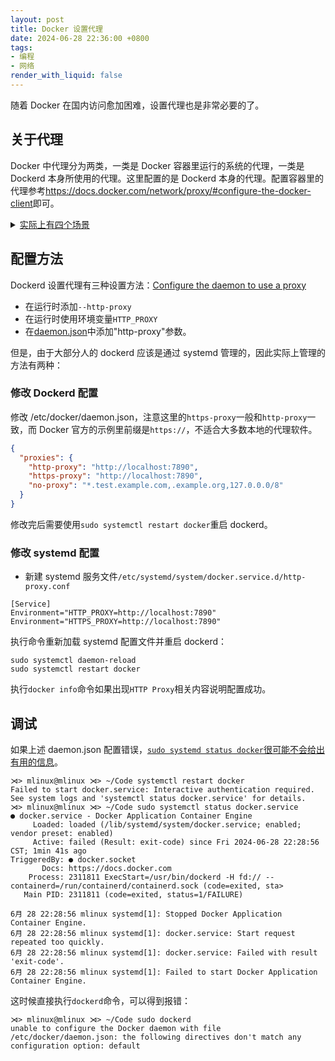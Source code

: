 ```yaml
---
layout: post
title: Docker 设置代理
date: 2024-06-28 22:36:00 +0800
tags: 
- 编程
- 网络
render_with_liquid: false
---
```


随着 Docker 在国内访问愈加困难，设置代理也是非常必要的了。

## 关于代理

Docker 中代理分为两类，一类是 Docker 容器里运行的系统的代理，一类是 Dockerd 本身所使用的代理。这里配置的是 Dockerd 本身的代理。配置容器里的代理参考<https://docs.docker.com/network/proxy/#configure-the-docker-client>即可。

<details>
<summary><a href="https://github.com/docker/cli/issues/4501#issuecomment-1827767441">实际上有四个场景</a></summary>
@RainM I can understand your frustration.<br/>
<br/>
I've been fighting various incarnations of corporate proxies for two decades now and have learnt a thing or two the hard way. One of the first things you have to consider is what component lives where and what does it need to access when (and in what context). Once you got that sorted out, the various settings actually make sense, believe it or not.<br/>
<br/>
First the docker daemon and client do not necessarily live on the same computer. They often do, but they don't have to. That means that the client may need proxy settings to communicate with the daemon. The daemon may in turn need proxy settings to pull images from any of the various container image registries. These settings are not necessarily the same as those needed by the client to contact the daemon.<br/>
<br/>
The docker build invocation contacts the daemon to make it pull a base image (if not already cached or the cache is explicitly ignored). That same build may need to fetch packages from the distribution, an NPM registry or pull code from a git repository somewhere. That may require yet another set of proxy settings. These proxy settings should not remain in the image being built because they are build environment dependent. That is, embedding the proxy settings I need at work in an image is not going to work for you when you pull that image. Worse, they may include authentication credentials 😱
The --build-arg options keep https_proxy, http_proxy and no_proxy out of the image.
<br/>
Finally, there is a set of proxy settings that the image may need at run-time. For example, an image that polls a git repository for new commits in a repository on the other side of the proxy. Again, your proxy requirements aren't the same as mine so these settings should not be baked into the image (in the general case).<br/>
<br/>
In a worst case scenario, these four (not three 😓) use cases may all need different settings. In a security conscious setup, you may even need to be able to prevent some of them to default to the settings for another use case, so specifying each set explicitly, though annoying, makes sense.<br/>
<br/>
All that said, I personally really would like it if they all defaulted to using a single set (as long as I can override that when needed). After all, most of the time you're dealing with the daemon and client running on the same machine where you build and run your images during development.<br/>
<br/>
Hope this helps.
</details>

## 配置方法

Dockerd 设置代理有三种设置方法：[Configure the daemon to use a proxy](https://docs.docker.com/config/daemon/proxy/)

- 在运行时添加`--http-proxy`
- 在运行时使用环境变量`HTTP_PROXY`
- 在[daemon.json](https://docs.docker.com/config/daemon/#configuration-file)中添加"http-proxy"参数。

但是，由于大部分人的 dockerd 应该是通过 systemd 管理的，因此实际上管理的方法有两种：

### 修改 Dockerd 配置

修改 /etc/docker/daemon.json，注意这里的`https-proxy`一般和`http-proxy`一致，而 Docker 官方的示例里前缀是`https://`，不适合大多数本地的代理软件。

```json
{
  "proxies": {
    "http-proxy": "http://localhost:7890",
    "https-proxy": "http://localhost:7890",
    "no-proxy": "*.test.example.com,.example.org,127.0.0.0/8"
  }
}
```

修改完后需要使用`sudo systemctl restart docker`重启 dockerd。

### 修改 systemd 配置
- 新建 systemd 服务文件`/etc/systemd/system/docker.service.d/http-proxy.conf`

```
[Service]
Environment="HTTP_PROXY=http://localhost:7890"
Environment="HTTPS_PROXY=http://localhost:7890"
```

执行命令重新加载 systemd 配置文件并重启 dockerd：

```
sudo systemctl daemon-reload
sudo systemctl restart docker
```

执行`docker info`命令如果出现`HTTP Proxy`相关内容说明配置成功。

## 调试

如果上述 daemon.json 配置错误，[`sudo systemd status docker`很可能不会给出有用的信息](https://stackoverflow.com/questions/39100641/docker-service-start-failed)。

```
⋊> mlinux@mlinux ⋊> ~/Code systemctl restart docker
Failed to start docker.service: Interactive authentication required.
See system logs and 'systemctl status docker.service' for details.
⋊> mlinux@mlinux ⋊> ~/Code sudo systemctl status docker.service
● docker.service - Docker Application Container Engine
     Loaded: loaded (/lib/systemd/system/docker.service; enabled; vendor preset: enabled)
     Active: failed (Result: exit-code) since Fri 2024-06-28 22:28:56 CST; 1min 41s ago
TriggeredBy: ● docker.socket
       Docs: https://docs.docker.com
    Process: 2311811 ExecStart=/usr/bin/dockerd -H fd:// --containerd=/run/containerd/containerd.sock (code=exited, sta>
   Main PID: 2311811 (code=exited, status=1/FAILURE)

6月 28 22:28:56 mlinux systemd[1]: Stopped Docker Application Container Engine.
6月 28 22:28:56 mlinux systemd[1]: docker.service: Start request repeated too quickly.
6月 28 22:28:56 mlinux systemd[1]: docker.service: Failed with result 'exit-code'.
6月 28 22:28:56 mlinux systemd[1]: Failed to start Docker Application Container Engine.
```

这时候直接执行`dockerd`命令，可以得到报错：
```
⋊> mlinux@mlinux ⋊> ~/Code sudo dockerd
unable to configure the Docker daemon with file /etc/docker/daemon.json: the following directives don't match any configuration option: default
```
